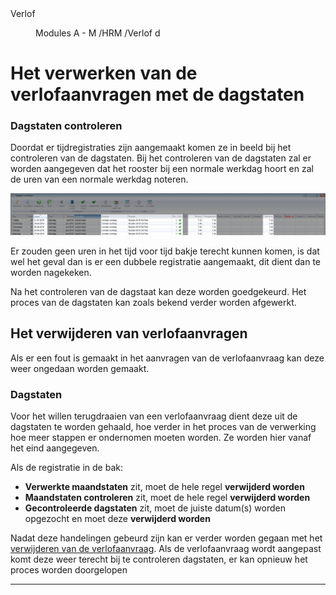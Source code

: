 <properties>
	<page>
		<title>Verlof</title>
		<description>Verlof</description>
	</page>
	<menu>
		<position>Modules A - M /HRM /Verlof</position>
		<title>Dagstaten</title>
		<sort>d</sort>
	</menu>
</properties>

# Het verwerken van de verlofaanvragen met de dagstaten #

### Dagstaten controleren ###

Doordat er tijdregistraties zijn aangemaakt komen ze in beeld bij het controleren van de dagstaten. Bij het controleren van de dagstaten zal er worden aangegeven dat het rooster bij een normale werkdag hoort en zal de uren van een normale werkdag noteren.

![dagstaten](images/dagstaten.png)

Er zouden geen uren in het tijd voor tijd bakje terecht kunnen komen, is dat wel het geval dan is er een dubbele registratie aangemaakt, dit dient dan te worden nagekeken.

Na het controleren van de dagstaat kan deze worden goedgekeurd. Het proces van de dagstaten kan zoals bekend verder worden afgewerkt.

## Het verwijderen van verlofaanvragen ##

Als er een fout is gemaakt in het aanvragen van de verlofaanvraag kan deze weer ongedaan worden gemaakt. 

### Dagstaten ###

Voor het willen terugdraaien van een verlofaanvraag dient deze uit de dagstaten te worden gehaald, hoe verder in het proces van de verwerking hoe meer stappen er ondernomen moeten worden. Ze worden hier vanaf het eind aangegeven.

Als de registratie in de bak:

- **Verwerkte maandstaten** zit, moet de hele regel **verwijderd worden**
- **Maandstaten controleren** zit, moet de hele regel **verwijderd worden**
- **Gecontroleerde dagstaten** zit, moet de juiste datum(s) worden opgezocht en moet deze **verwijderd worden**

Nadat deze handelingen gebeurd zijn kan er verder worden gegaan met het [verwijderen van de verlofaanvraag](http://hybridsaas.support/pages/support-site/modulesAM/hrm/verlof/verlof-verwerken). Als de verlofaanvraag wordt aangepast komt deze weer terecht bij te controleren dagstaten, er kan opnieuw het proces worden doorgelopen

------



